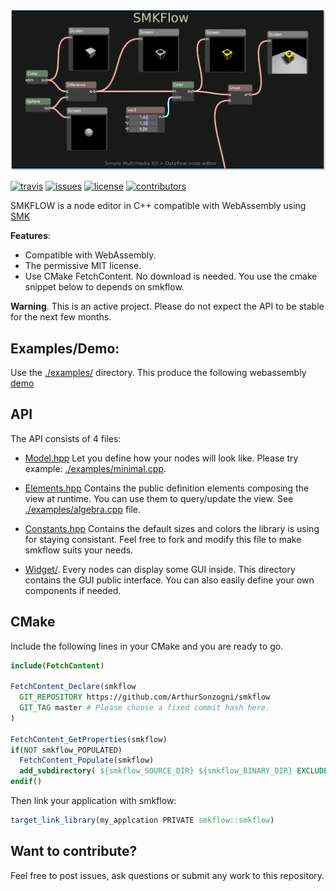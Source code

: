[smk]: https://github.com/ArthurSonzogni/smk
[smkflow]: https://github.com/ArthurSonzogni/smkflow
[logo]: ./logo.png

![logo][logo]

[![travis][badge.travis]][travis]
[![issues][badge.issues]][issues]
[![license][badge.license]][license]
[![contributors][badge.contributors]][contributors]

[badge.travis]: https://img.shields.io/travis/com/arthursonzogni/smkflow
[badge.issues]: https://img.shields.io/github/issues-raw/arthursonzogni/smkflow
[badge.license]: https://img.shields.io/github/license/arthursonzogni/smkflow?color=black
[badge.contributors]: https://img.shields.io/github/contributors/arthursonzogni/smkflow?color=blue

[travis]: https://travis-ci.com/ArthurSonzogni/smkflow
[issues]: https://github.com/ArthurSonzogni/smkflow/issues
[license]: http://opensource.org/licenses/MIT
[contributors]: https://github.com/ArthurSonzogni/smkflow/graphs/contributors

SMKFLOW is a node editor in C++ compatible with WebAssembly using [SMK][smk]

**Features**:
- Compatible with WebAssembly.
- The permissive MIT license.
- Use CMake FetchContent. No download is needed. You use the cmake snippet below
  to depends on smkflow.
  
**Warning**. This is an active project. Please do not expect the API to be stable for the next few months.

Examples/Demo:
---------
Use the [./examples/](./examples/) directory. This produce the following
webassembly [demo](http://arthursonzogni.github.io/smkflow/examples/index.html)

API
---
The API consists of 4 files:

- [Model.hpp](./include/smkflow/Model.hpp) Let you define how your nodes will look like. Please try example:
[./examples/minimal.cpp](./examples/minimal.cpp).

- [Elements.hpp](./include/smkflow/Elements.hpp) Contains the public definition elements composing the view at runtime. You can use them to query/update the view. See [./examples/algebra.cpp](./examples/algebra.cpp) file.

- [Constants.hpp](./include/smkflow/Constants.hpp) Contains the default sizes and
colors the library is using for staying consistant. Feel free to fork and modify
this file to make smkflow suits your needs.

- [Widget/](./include/smkflow/widget). Every nodes can display some GUI inside. This directory contains the GUI public interface. You can also easily define your own components if needed.

CMake
-----
Include the following lines in your CMake and you are ready to go.
~~~cmake
include(FetchContent)

FetchContent_Declare(smkflow
  GIT_REPOSITORY https://github.com/ArthurSonzogni/smkflow
  GIT_TAG master # Please choose a fixed commit hash here.
)

FetchContent_GetProperties(smkflow)
if(NOT smkflow_POPULATED)
  FetchContent_Populate(smkflow)
  add_subdirectory( ${smkflow_SOURCE_DIR} ${smkflow_BINARY_DIR} EXCLUDE_FROM_ALL)
endif()
~~~

Then link your application with smkflow:
~~~cmake
target_link_library(my_applcation PRIVATE smkflow::smkflow)
~~~

Want to contribute?
-------------------
Feel free to post issues, ask questions or submit any work to this repository.
